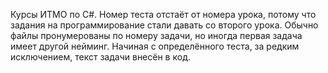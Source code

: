 Курсы ИТМО по C#. Номер теста отстаёт от номера урока, потому что задания на программирование стали давать со второго урока.
Обычно файлы пронумерованы по номеру задачи, но иногда первая задача имеет другой нейминг.
Начиная с определённого теста,  за редким исключением, текст задачи внесён в код.
